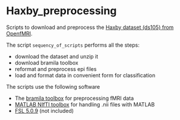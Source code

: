 # Haxby_preprocessing
Scripts to download and preprocess the [Haxby dataset (ds105) from OpenfMRI](https://openfmri.org/dataset/ds000105/).

The script `sequency_of_scripts` performs all the steps:
* download the dataset and unzip it
* download bramila toolbox
* reformat and preprocess epi files
* load and format data in convenient form for classification

The scripts use the following software
* The [bramila toolbox](https://version.aalto.fi/gitlab/BML/bramila) for preprocessing fMRI data 
* [MATLAB NIfTI toolbox](https://se.mathworks.com/matlabcentral/fileexchange/8797-tools-for-nifti-and-analyze-image) for handling .nii files with MATLAB
* [FSL 5.0.9](https://fsl.fmrib.ox.ac.uk/fsl/fslwiki/FSL) (not included)